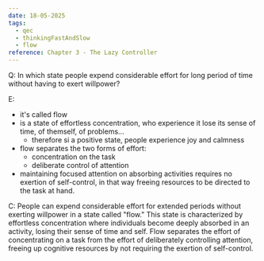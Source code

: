 ```yaml
---
date: 18-05-2025
tags:
  - qec
  - thinkingFastAndSlow
  - flow
reference: Chapter 3 - The Lazy Controller
---
```

Q: In which state people expend considerable effort for long period of time without having to exert willpower?

E:
- it's called flow
- is a state of effortless concentration, who experience it lose its sense of time, of themself, of problems...
	- therefore si a positive state, people experience joy and calmness 
- flow separates the two forms of effort:
	- concentration on the task
	- deliberate control of attention
- maintaining focused attention on absorbing activities requires no exertion of self-control, in that way freeing resources to be directed to the task at hand.

C: People can expend considerable effort for extended periods without exerting willpower in a state called "flow." This state is characterized by effortless concentration where individuals become deeply absorbed in an activity, losing their sense of time and self. Flow separates the effort of concentrating on a task from the effort of deliberately controlling attention, freeing up cognitive resources by not requiring the exertion of self-control.
